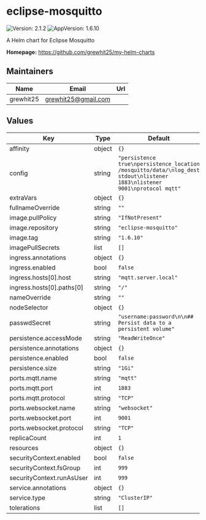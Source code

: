 # eclipse-mosquitto

![Version: 2.1.2](https://img.shields.io/badge/Version-2.1.2-informational?style=flat-square) ![AppVersion: 1.6.10](https://img.shields.io/badge/AppVersion-1.6.10-informational?style=flat-square)

A Helm chart for Eclipse Mosquitto

**Homepage:** <https://github.com/grewhit25/my-helm-charts>

## Maintainers

| Name | Email | Url |
| ---- | ------ | --- |
| grewhit25 | grewhit25@gmail.com |  |

## Values

| Key | Type | Default | Description |
|-----|------|---------|-------------|
| affinity | object | `{}` |  |
| config | string | `"persistence true\npersistence_location /mosquitto/data/\nlog_dest stdout\nlistener 1883\nlistener 9001\nprotocol mqtt"` |  |
| extraVars | object | `{}` |  |
| fullnameOverride | string | `""` |  |
| image.pullPolicy | string | `"IfNotPresent"` |  |
| image.repository | string | `"eclipse-mosquitto"` |  |
| image.tag | string | `"1.6.10"` |  |
| imagePullSecrets | list | `[]` |  |
| ingress.annotations | object | `{}` |  |
| ingress.enabled | bool | `false` |  |
| ingress.hosts[0].host | string | `"mqtt.server.local"` |  |
| ingress.hosts[0].paths[0] | string | `"/"` |  |
| nameOverride | string | `""` |  |
| nodeSelector | object | `{}` |  |
| passwdSecret | string | `"username:password\n\n## Persist data to a persistent volume"` |  |
| persistence.accessMode | string | `"ReadWriteOnce"` |  |
| persistence.annotations | object | `{}` |  |
| persistence.enabled | bool | `false` |  |
| persistence.size | string | `"1Gi"` |  |
| ports.mqtt.name | string | `"mqtt"` |  |
| ports.mqtt.port | int | `1883` |  |
| ports.mqtt.protocol | string | `"TCP"` |  |
| ports.websocket.name | string | `"websocket"` |  |
| ports.websocket.port | int | `9001` |  |
| ports.websocket.protocol | string | `"TCP"` |  |
| replicaCount | int | `1` |  |
| resources | object | `{}` |  |
| securityContext.enabled | bool | `false` |  |
| securityContext.fsGroup | int | `999` |  |
| securityContext.runAsUser | int | `999` |  |
| service.annotations | object | `{}` |  |
| service.type | string | `"ClusterIP"` |  |
| tolerations | list | `[]` |  |
